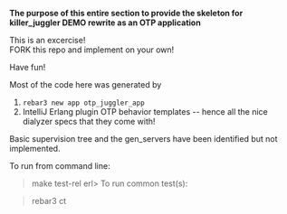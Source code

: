**The purpose of this entire section to provide the skeleton for 
killer_juggler DEMO rewrite
as an OTP application**

This is an excercise!  
FORK this repo and implement on your own!

Have fun! 


Most of the code here was generated by 
1. `rebar3 new app otp_juggler_app`
2. IntelliJ Erlang plugin OTP behavior templates -- hence all the nice
dialyzer specs that they come with!   
 
Basic supervision tree and the gen_servers 
have been identified but not implemented.


To run from command line:

>make test-rel 
erl>
To run common test(s):

>rebar3 ct


